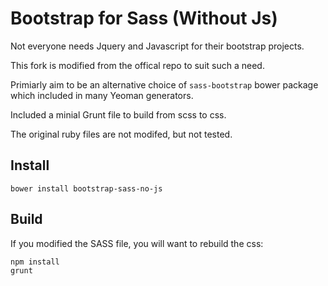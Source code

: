# Bootstrap for Sass (Without Js)

Not everyone needs Jquery and Javascript for their bootstrap projects. 

This fork is modified from the offical repo to suit such a need.  

Primiarly aim to be an alternative choice of `sass-bootstrap` bower package which included in many Yeoman generators.  

Included a minial Grunt file to build from scss to css.  

The original ruby files are not modifed, but not tested. 


## Install

	bower install bootstrap-sass-no-js

## Build

If you modified the SASS file, you will want to rebuild the css:

	npm install
	grunt





